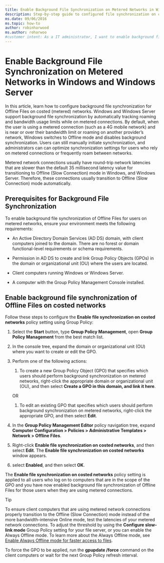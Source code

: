 ```yaml
---
title: Enable Background File Synchronization on Metered Networks in Windows and Windows Server
description: Step-by-step guide to configured file synchronization on costed networks and optimize synchronization while roaming or near bandwidth limits.
ms.date: 09/06/2016
ms.topic: how-to
author: robinharwood
ms.author: roharwoo
#customer intent: As a IT administrator, I want to enable background file synchronization on metered networks, so that users can access files seamlessly while managing data usage effectively.
---
```


# Enable Background File Synchronization on Metered Networks in Windows and Windows Server

In this article, learn how to configure background file synchronization for Offline Files on costed (metered) networks. Windows and Windows Server support background file synchronization by automatically tracking roaming and bandwidth usage limits while on metered connections. By default, when the user is using a metered connection (such as a 4G mobile network) and is near or over their bandwidth limit or roaming on another provider’s network, Windows switches to Offline mode and disables background synchronization. Users can still manually initiate synchronization, and administrators can can optimize synchronization settings for users who rely on metered connections or frequently roam between networks.

Metered network connections usually have round-trip network latencies that are slower than the default 35 millisecond latency value for transitioning to Offline (Slow Connection) mode in Windows, and Windows Server. Therefore, these connections usually transition to Offline (Slow Connection) mode automatically.

## Prerequisites for Background File Synchronization

To enable background file synchronization of Offline Files for users on metered networks, ensure your environment meets the following requirements:

- An Active Directory Domain Services (AD DS) domain, with client computers joined to the domain. There are no forest or domain functional-level requirements or schema requirements.

- Permission in AD DS to create and link Group Policy Objects (GPOs) in the domain or organizational unit (OU) where the users are located.

- Client computers running Windows or Windows Server.

- A computer with the Group Policy Management Console installed.

## Enable background file synchronization of Offline Files on costed networks

Follow these steps to configure the **Enable file synchronization on costed networks** policy setting using Group Policy:

1. Select the **Start** button, type **Group Policy Management**, open **Group Policy Management** from the best match list.

1. In the console tree, expand the domain or organizational unit (OU) where you want to create or edit the GPO.

1. Perform one of the following actions:

   1. To create a new Group Policy Object (GPO) that specifies which users should perform background synchronization on metered networks, right-click the appropriate domain or organizational unit (OU), and then select **Create a GPO in this domain, and link it here**.

     OR

   1. To edit an existing GPO that specifies which users should perform background synchronization on metered networks, right-click the appropriate GPO, and then select **Edit**.

1. In the **Group Policy Management Editor** policy navigation tree, expand **Computer Configuration > Policies > Administrative Templates > Network > Offline Files**.

1. Right-click **Enable file synchronization on costed networks**, and then select **Edit**. The **Enable file synchronization on costed networks** window appears.

1. select **Enabled**, and then select **OK**.

The **Enable file synchronization on costed networks** policy setting is applied to all users who log on to computers that are in the scope of the GPO and you have now enabled background file synchronization of Offline Files for those users when they are using metered connections.

> [!TIP]
> To ensure client computers that are using metered network connections properly transition to the Offline (Slow Connection) mode instead of the more bandwidth-intensive Online mode, test the latencies of your metered network connections. To adjust the threshold by using the **Configure slow-link mode** Group Policy setting for your file server, or you can enable the Always Offline mode. To learn more about the Always Offline mode, see [Enable Always Offline mode for faster access to files](enable-always-offline.md).

To force the GPO to be applied, run the **gpupdate /force** command on the client computers or wait for the next Group Policy refresh interval.
